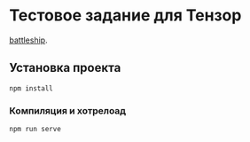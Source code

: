 # Тестовое задание для Тензор

[battleship](https://dmshutof.github.io/battleship/).

## Установка проекта
```
npm install
```

### Компиляция и хотрелоад
```
npm run serve
```




